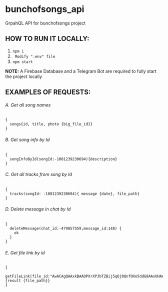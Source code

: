 # bunchofsongs_api
GrpahQL API for bunchofsongs project

## HOW TO RUN IT LOCALLY:
1. ```npm i```
2. ``` Modify ".env" file```
3. ```npm start```

**NOTE:** A Firebase Database and a Telegram Bot are required to fully start the project locally

## EXAMPLES OF REQUESTS:

###### A. Get all song names
```
{
  songs{id, title, photo {big_file_id}}
}
```
###### B. Get song info by Id
```
{
  songInfoById(songId:-1001239230694){description}
}
```

###### C. Get all tracks from song by Id
```
{
  tracks(songId: -1001239230694){ message {date}, file_path}
}
```

###### D. Delete message in chat by Id
```
{
  deleteMessage(chat_id:-479857559,message_id:148) {
    ok
  }
}
```

###### E. Get file link by id
```
{
  getFileLink(file_id:"AwACAgQAAxkBAAOPXrXPJbTZBij5q6j0QnfOXo5ddG8AAvUHAALKlrFRTNmO66h3TtAZBA"){result {file_path}}
}
```
